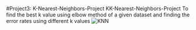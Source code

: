 #Project3: K-Nearest-Neighbors-Project
KK-Nearest-Neighbors-Project To find the best k value using elbow method of a given dataset and finding the error rates using different k values
![KNN](https://github.com/o-osman/PortfolioProjects/assets/139125066/9c0041e9-1f0e-4d0a-88ec-519333dd9d41)
